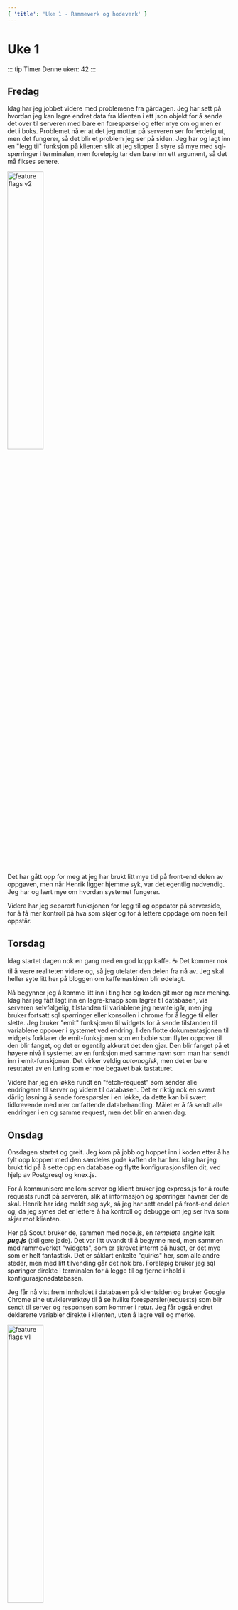 ```yaml
---
{ 'title': 'Uke 1 - Rammeverk og hodeverk' }
---
```


# Uke 1

::: tip Timer
Denne uken: 42
:::

## Fredag

Idag har jeg jobbet videre med problemene fra gårdagen. Jeg har sett på hvordan jeg kan lagre endret data fra klienten i ett json objekt for å sende det over til serveren med bare en forespørsel og etter mye om og men er det i boks. Problemet nå er at det jeg mottar på serveren ser forferdelig ut, men det fungerer, så det blir et problem jeg ser på siden.
Jeg har og lagt inn en "legg til" funksjon på klienten slik at jeg slipper å styre så mye med sql-spørringer i terminalen, men foreløpig tar den bare inn ett argument, så det må fikses senere.

<img :src="$withBase('/images/feature-flags-v2.png')" alt="feature flags v2" width="40%">

Det har gått opp for meg at jeg har brukt litt mye tid på front-end delen av oppgaven, men når Henrik ligger hjemme syk, var det egentlig nødvendig. Jeg har og lært mye om hvordan systemet fungerer.

Videre har jeg separert funksjonen for legg til og oppdater på serverside, for å få mer kontroll på hva som skjer og for å lettere oppdage om noen feil oppstår.

## Torsdag

Idag startet dagen nok en gang med en god kopp kaffe. :coffee:
Det kommer nok til å være realiteten videre og, så jeg utelater den delen fra nå av. Jeg skal heller syte litt her på bloggen om kaffemaskinen blir ødelagt.

Nå begynner jeg å komme litt inn i ting her og koden git mer og mer mening.
Idag har jeg fått lagt inn en lagre-knapp som lagrer til databasen, via serveren selvfølgelig, tilstanden til variablene jeg nevnte igår, men jeg bruker fortsatt sql spørringer eller konsollen i chrome for å legge til eller slette. Jeg bruker "emit" funksjonen til widgets for å sende tilstanden til variablene oppover i systemet ved endring. I den flotte dokumentasjonen til widgets forklarer de emit-funksjonen som en boble som flyter oppover til den blir fanget, og det er egentilg akkurat det den gjør. Den blir fanget på et høyere nivå i systemet av en funksjon med samme navn som man har sendt inn i emit-funskjonen. Det virker veldig _automagisk_, men det er bare resutatet av en luring som er noe begavet bak tastaturet.

Videre har jeg en løkke rundt en "fetch-request" som sender alle endringene til server og videre til databasen. Det er riktig nok en svært dårlig løsning å sende forespørsler i en løkke, da dette kan bli svært tidkrevende med mer omfattende databehandling. Målet er å få sendt alle endringer i en og samme request, men det blir en annen dag.

## Onsdag

Onsdagen startet og greit. Jeg kom på jobb og hoppet inn i koden etter å ha fylt opp koppen med den særdeles gode kaffen de har her.
Idag har jeg brukt tid på å sette opp en database og flytte konfigurasjonsfilen dit, ved hjelp av Postgresql og knex.js.

For å kommunisere mellom server og klient bruker jeg express.js for å route requests rundt på serveren, slik at informasjon og spørringer havner der de skal. Henrik har idag meldt seg syk, så jeg har sett endel på front-end delen og, da jeg synes det er lettere å ha kontroll og debugge om jeg ser hva som skjer mot klienten.

Her på Scout bruker de, sammen med node.js, en _template engine_ kalt **_pug.js_** (tidligere jade). Det var litt uvandt til å begynne med, men sammen med rammeverket "widgets", som er skrevet internt på huset, er det mye som er helt fantastisk. Det er såklart enkelte "quirks" her, som alle andre steder, men med litt tilvending går det nok bra. Foreløpig bruker jeg sql spøringer direkte i terminalen for å legge til og fjerne inhold i konfigurasjonsdatabasen.

Jeg får nå vist frem innholdet i databasen på klientsiden og bruker Google Chrome sine utviklerverktøy til å se hvilke forespørsler(requests) som blir sendt til server og responsen som kommer i retur. Jeg får også endret deklarerte variabler direkte i klienten, uten å lagre vell og merke.

<img :src="$withBase('/images/feature-flags-v1.png')" alt="feature flags v1" width="40%">
<p style="color:red; font-weight:bold">Det er ikke lagt ned mye tid i design, dette er bare for å vise data</p>

## Tirsdag

Tirsdagen startet bedre. Da jeg ankom arbeidsplassen var det bare én annen tilstede. Jeg fant meg en kopp kaffe og satt meg godt tilrette på plassen min. Jeg åpnet opp VS Code, kjørte serveren og startet klientsiden. Oppgaven jeg har fått var gitt til en annen for litt over ett år siden, men ble satt på pause. Så det var noe forarbeid som jeg kunne se på og prøve å tolke, men med lite eerfaring fra rammeverkene ble det mye å ta inn.

Oppgaven går ut på å lage funksjonalitet for noe som kalles "Feature flags" eller "Feature toggles". Dette går ut på å kunne sette begrensninger for hvem og hvor mange som skal ha tilgang til ulike funksjoner, og det skal kunne gjøres fra et eget brukergrensesnitt. Det skal og kunne integreres i alle nivå i applikasjonene og i de fleste programmeringsspråk. Løsningen har med andre ord et svært høyt abstraksjonsnivå, noe som ikke gjør det altfor lett for en nybegynner som megselv. Jeg og Henrik har fått oppgaven sammen, hvor jeg skulle stå for all "back-end" programmering mao. det som er rettet mot serveren, mens han skulle stå for "front-end" programmering, det som er rettet mot klienten og brukeren.

Før jeg kunne begynne ordentlig å kode mot løsningen som jeg ennå ikke helt forstod, ville jeg prøve å sette meg inn i hvordan ting skulle fungere fra server til klient og tilbake. Scout har valgt å bruke json-objekter som kommunikasjonsform mellom klient og server da det er høy støtte for json i veldig mange språk. Så her måtte jeg finne en måte å omforme json til brukervenlig og lettleselig data, samt å omforme brukerinput tilbake til json før det sendes til serveren. Her gikk jeg litt utenfor min arbeidsoppgave for å skaffe mer forståelse for hvordan hele systemet skulle snakke sammen.

## Mandag

Idag har jeg hatt min første arbeidsdag hos SGG, eller SGT (Scout Gaming Tech) som er navnet på avdelingen.
Dagen startet selvfølgelig på mandags vis med total stans på Bybanen. Dette passet strålende, da førsteinntrykk er oppskryt!

Da jeg endelig kom frem ble jeg godt tatt imot og kampen mot teknologien startet.
Jeg og Henrik, en medstudent som og har fått praksisplass hos Scout, ble tildelt et skrivebord med monitor, tastatur og mus og fikk en grundig gjennomgang av det viktigste apparatet på arbeidsplassen, nemlig kaffemaskinen.

Med koppen full av mot og viljen på topp, var det bare å sette igang og etter vel 20 min med slit for å få koblet pc'en til monitoren var vi igang.
Det neste på listen var wifi, noe en gjerne skulle tro var det minste problemet av alt, men ble et relativt stort problem da det var 22 tegn langt og skrevet med en noe komplisert håndskrift... Men vi seiret tilslutt. :)

Etter en rask gjennomgang av en vagt definert problemstilling, var det ikke annet å gjøre enn å hoppe i koden.
Hos Scout bruker de et hav av rammeverk, hvor flere er skrevet eller bygget på internt på huset, med noe dårlig dokumentasjon. Det var med andre ord mye hodekløing og frustrasjon.

Etter jeg var kommet igang gikk dagen for det meste i å lese på den "flotte" dokumentasjonen og litt prøving og feiling.
